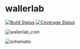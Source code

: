 # wallerlab

[![Build Status](https://travis-ci.org/wallerlab/wallerlab.svg?branch=master)](https://travis-ci.org/wallerlab/wallerlab)
[![Coverage Status](https://coveralls.io/repos/github/wallerlab/wallerlab/badge.svg?branch=master)](https://coveralls.io/github/wallerlab/wallerlab?branch=master)

![wallerlab_com](https://cloud.githubusercontent.com/assets/13583117/17080879/9774a8c6-5173-11e6-8853-3dccb0bb8120.png)

![schematic](https://cloud.githubusercontent.com/assets/13583117/17080934/99e05bda-5175-11e6-8908-849e0d9de7d7.png)
